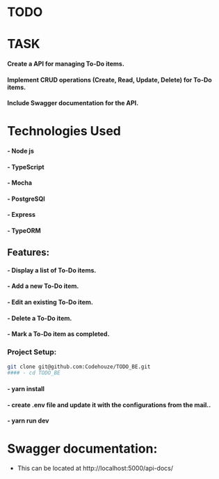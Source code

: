 # TODO

# TASK
#### Create a API for managing To-Do items.
#### Implement CRUD operations (Create, Read, Update, Delete) for To-Do items.
#### Include Swagger documentation for the API. 

# Technologies Used
#### - Node js
#### - TypeScript
#### - Mocha
#### - PostgreSQl
#### - Express
#### - TypeORM


## Features:
#### - Display a list of To-Do items.
#### - Add a new To-Do item.
#### - Edit an existing To-Do item.
#### - Delete a To-Do item.
#### - Mark a To-Do item as completed.


### Project Setup:
```bash
git clone git@github.com:Codehouze/TODO_BE.git
#### - cd TODO_BE
```
#### - yarn install
#### - create .env file and update it with the configurations from the mail..
#### - yarn run dev

# Swagger documentation:
- This can be located at http://localhost:5000/api-docs/
